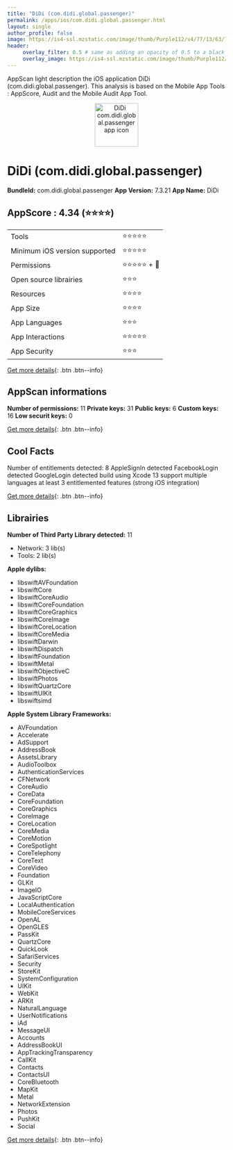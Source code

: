 ```yaml
---
title: "DiDi (com.didi.global.passenger)"
permalink: /apps/ios/com.didi.global.passenger.html
layout: single
author_profile: false
image: https://is4-ssl.mzstatic.com/image/thumb/Purple112/v4/77/13/63/7713634c-0f81-673c-80c7-88cd2f125f3c/AppIcon-0-0-1x_U007emarketing-0-0-0-5-0-0-sRGB-0-0-0-GLES2_U002c0-512MB-85-220-0-0.png/512x512bb.jpg
header: 
     overlay_filter: 0.5 # same as adding an opacity of 0.5 to a black background
     overlay_image: https://is4-ssl.mzstatic.com/image/thumb/Purple112/v4/77/13/63/7713634c-0f81-673c-80c7-88cd2f125f3c/AppIcon-0-0-1x_U007emarketing-0-0-0-5-0-0-sRGB-0-0-0-GLES2_U002c0-512MB-85-220-0-0.png/512x512bb.jpg
---
```

AppScan light description the iOS application DiDi (com.didi.global.passenger). This analysis is based on the Mobile App Tools : AppScore, Audit and the Mobile Audit App Tool.

  
  
<div style="text-align: center;"><img src="https://is4-ssl.mzstatic.com/image/thumb/Purple112/v4/77/13/63/7713634c-0f81-673c-80c7-88cd2f125f3c/AppIcon-0-0-1x_U007emarketing-0-0-0-5-0-0-sRGB-0-0-0-GLES2_U002c0-512MB-85-220-0-0.png/512x512bb.jpg" width="100" height="100" alt="DiDi com.didi.global.passenger app icon"></div>  
  
# DiDi (com.didi.global.passenger)

**BundleId:** com.didi.global.passenger
**App Version:** 7.3.21
**App Name:** DiDi


## AppScore : 4.34 (⭐️⭐️⭐️⭐️) 

<table>
<tr><td> Tools </td><td> ⭐️⭐️⭐️⭐️⭐️ </td></tr>
<tr><td> Minimum iOS version supported </td><td> ⭐️⭐️⭐️⭐️⭐️ </td></tr>
<tr><td> Permissions </td><td> ⭐️⭐️⭐️⭐️⭐️ + 🌟 </td></tr>
<tr><td> Open source librairies </td><td> ⭐️⭐️⭐️ </td></tr>
<tr><td> Resources </td><td> ⭐️⭐️⭐️⭐️ </td></tr>
<tr><td> App Size </td><td> ⭐️⭐️⭐️⭐️ </td></tr>
<tr><td> App Languages </td><td> ⭐️⭐️⭐️ </td></tr>
<tr><td> App Interactions </td><td> ⭐️⭐️⭐️⭐️⭐️ </td></tr>
<tr><td> App Security </td><td> ⭐️⭐️⭐️ </td></tr>
</table>

[Get more details](/pricing.html){: .btn .btn--info}  
  
## AppScan informations 

**Number of permissions:** 11
**Private keys:** 31
**Public keys:** 6
**Custom keys:** 16
**Low securit keys:** 0
  
[Get more details](/pricing.html){: .btn .btn--info}

## Cool Facts

Number of entitlements detected: 8
AppleSignIn detected
FacebookLogin detected
GoogleLogin detected
build using Xcode 13
support multiple languages
at least 3 entitlemented features (strong iOS integration)
  
[Get more details](/pricing.html){: .btn .btn--info}

## Librairies 
**Number of Third Party Library detected:** 11
- Network: 3 lib(s)
- Tools: 2 lib(s)

**Apple dylibs:**
- libswiftAVFoundation
- libswiftCore
- libswiftCoreAudio
- libswiftCoreFoundation
- libswiftCoreGraphics
- libswiftCoreImage
- libswiftCoreLocation
- libswiftCoreMedia
- libswiftDarwin
- libswiftDispatch
- libswiftFoundation
- libswiftMetal
- libswiftObjectiveC
- libswiftPhotos
- libswiftQuartzCore
- libswiftUIKit
- libswiftsimd


**Apple System Library Frameworks:**
- AVFoundation
- Accelerate
- AdSupport
- AddressBook
- AssetsLibrary
- AudioToolbox
- AuthenticationServices
- CFNetwork
- CoreAudio
- CoreData
- CoreFoundation
- CoreGraphics
- CoreImage
- CoreLocation
- CoreMedia
- CoreMotion
- CoreSpotlight
- CoreTelephony
- CoreText
- CoreVideo
- Foundation
- GLKit
- ImageIO
- JavaScriptCore
- LocalAuthentication
- MobileCoreServices
- OpenAL
- OpenGLES
- PassKit
- QuartzCore
- QuickLook
- SafariServices
- Security
- StoreKit
- SystemConfiguration
- UIKit
- WebKit
- ARKit
- NaturalLanguage
- UserNotifications
- iAd
- MessageUI
- Accounts
- AddressBookUI
- AppTrackingTransparency
- CallKit
- Contacts
- ContactsUI
- CoreBluetooth
- MapKit
- Metal
- NetworkExtension
- Photos
- PushKit
- Social


  
[Get more details](/pricing.html){: .btn .btn--info}

